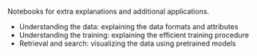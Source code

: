 Notebooks for extra explanations and additional applications.

- Understanding the data: explaining the data formats and attributes
- Understanding the training: explaining the efficient training procedure
- Retrieval and search: visualizing the data using pretrained models